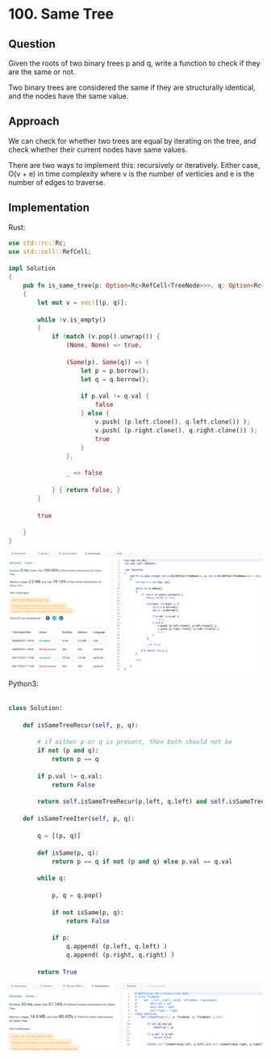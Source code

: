 # 100. Same Tree

## Question

Given the roots of two binary trees p and q, write a function to check if they are the same or not.

Two binary trees are considered the same if they are structurally identical, and the nodes have the same value.

## Approach

We can check for whether two trees are equal by iterating on the tree, and check whether their current nodes have same values.

There are two ways to implement this: recursively or iteratively. Either case, O(v + e) in time complexity where v is the number of verticies and e is the number of edges to traverse.

## Implementation

Rust:

```rust
use std::rc::Rc;
use std::cell::RefCell;

impl Solution 
{
    pub fn is_same_tree(p: Option<Rc<RefCell<TreeNode>>>, q: Option<Rc<RefCell<TreeNode>>>) -> bool 
    {
        let mut v = vec![(p, q)];
        
        while !v.is_empty()
        {
            if !match (v.pop().unwrap()) { 
                (None, None) => true,
                
                (Some(p), Some(q)) => {
                    let p = p.borrow();
                    let q = q.borrow();
                    
                    if p.val != q.val {
                        false
                    } else {
                        v.push( (p.left.clone(), q.left.clone()) );
                        v.push( (p.right.clone(), q.right.clone()) );
                        true
                    }
                },
                
                _ => false
                
            } { return false; }
        }
        
        true
        
    }
}
```

![Acceptance-Test](./resource/0100-Same-Tree-Rust.png)

Python3:

```python

class Solution:

    def isSameTreeRecur(self, p, q):
        
        # if either p or q is present, then both should not be
        if not (p and q):
            return p == q
        
        if p.val != q.val:
            return False

        return self.isSameTreeRecur(p.left, q.left) and self.isSameTreeRecur(p.right, q.right)

    def isSameTreeIter(self, p, q):

        q = [(p, q)]
        
        def isSame(p, q):
            return p == q if not (p and q) else p.val == q.val

        while q:

            p, q = q.pop()

            if not isSame(p, q):
                return False

            if p:
                q.append( (p.left, q.left) )
                q.append( (p.right, q.right) )
        
        return True
```

![Acceptance-Test](./resource/0100-Same-Tree-Python3.png)
